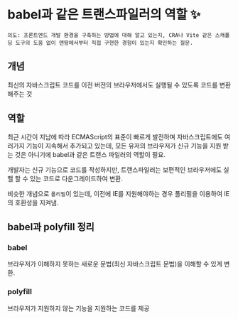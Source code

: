 # babel과 같은 트랜스파일러의 역할 ✨

`의도: 프론트엔드 개발 환경을 구축하는 방법에 대해 알고 있는지, CRA나 Vite 같은 스캐폴딩 도구의 도움 없이 맨땅에서부터 직접 구현한 경험이 있는지 확인하는 질문.`

## 개념

최신의 자바스크립트 코드를 이전 버전의 브라우저에서도 실행될 수 있도록 코드를 변환해주는 것

## 역할

최근 시간이 지남에 따라 ECMAScript의 표준이 빠르게 발전하며 자바스크립트에도 여러가지 기능이 지속해서 추가되고 있는데, 모든 유저의 브라우저가 신규 기능을 지원 받는 것은 아니기에 babel과 같은 트랜스 파일러의 역할이 필요.

개발자는 신규 기능으로 코드를 작성하지만, 트랜스파일러는 보편적인 브라우저에도 실핼 할 수 있는 코드로 다운그레이드하여 변환.

비슷한 개념으로 `폴리필`이 있는데, 이전에 IE를 지원해야하는 경우 폴리필을 이용하여 IE의 호환성을 지켜냄.

## babel과 polyfill 정리

### babel

브라우저가 이해하지 못하는 새로운 문법(최신 자바스크립트 문법)을 이해할 수 있게 변환.

### polyfill

브라우저가 지원하지 않는 기능을 지원하는 코드를 제공

